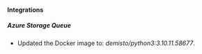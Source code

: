 #### Integrations
##### Azure Storage Queue
- Updated the Docker image to: *demisto/python3:3.10.11.58677*.
